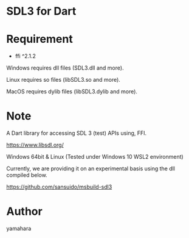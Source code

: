 SDL3 for Dart
====

# Requirement

* ffi ^2.1.2

Windows requires dll files (SDL3.dll and more).

Linux requires so files (libSDL3.so and more).

MacOS requires dylib files (libSDL3.dylib and more).


# Note

A Dart library for accessing SDL 3 (test) APIs using, FFI.

https://www.libsdl.org/

Windows 64bit & Linux (Tested under Windows 10 WSL2 environment)

Currently, we are providing it on an experimental basis using the dll compiled below.

https://github.com/sansuido/msbuild-sdl3

# Author

yamahara
